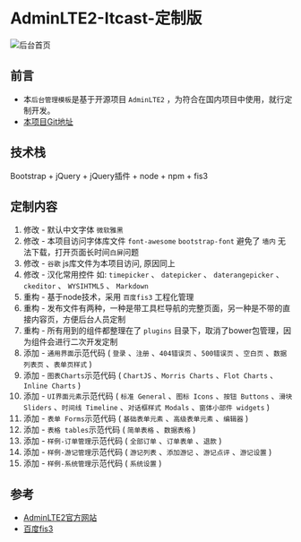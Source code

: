 # AdminLTE2-Itcast-定制版

![后台首页](../img/后台首页.png)

## 前言

- 本`后台管理模板`是基于开源项目 `AdminLTE2` ，为符合在国内项目中使用，就行定制开发。
- [本项目Git地址](http://git.oschina.net/docafe/adminlte2-itcast)

## 技术栈

Bootstrap + jQuery + jQuery插件 + node + npm + fis3

## 定制内容

1. 修改 - 默认中文字体 `微软雅黑`
2. 修改 - 本项目访问字体库文件 `font-awesome` `bootstrap-font` 避免了 `墙内` 无法下载，打开页面长时间`白屏`问题
3. 修改 - `谷歌` js库文件为本项目访问, 原因同上
4. 修改 - 汉化常用控件 如: `timepicker` 、 `datepicker` 、 `daterangepicker` 、 `ckeditor` 、  `WYSIHTML5` 、 `Markdown`
5. 重构 - 基于node技术，采用 `百度fis3` 工程化管理
6. 重构 - 发布文件有两种，一种是带工具栏导航的完整页面，另一种是不带的直接内容页，方便后台人员定制
7. 重构 - 所有用到的组件都整理在了 `plugins` 目录下，取消了bower包管理，因为组件会进行二次开发定制
8. 添加 - `通用界面`示范代码 ( `登录` 、`注册` 、`404错误页` 、`500错误页` 、`空白页` 、`数据列表页` 、`表单页样式` )
9. 添加 - `图表Charts`示范代码 ( `ChartJS` 、`Morris Charts` 、`Flot Charts` 、`Inline Charts` )
10. 添加 - `UI界面元素`示范代码 ( `标准 General` 、`图标 Icons` 、`按钮 Buttons` 、`滑块 Sliders` 、`时间线 Timeline` 、`对话框样式 Modals` 、`窗体小部件 widgets` )
11. 添加 - `表单 Forms`示范代码 ( `基础表单元素` 、`高级表单元素` 、`编辑器` )
12. 添加 - `表格 tables`示范代码 ( `简单表格` 、`数据表格` )
13. 添加 - `样例-订单管理`示范代码 ( `全部订单` 、`订单表单` 、`退款` )
14. 添加 - `样例-游记管理`示范代码 ( `游记列表` 、`添加游记` 、`游记点评` 、`游记设置` )
15. 添加 - `样例-系统管理`示范代码 ( `系统设置` )

## 参考

- [AdminLTE2官方网站](https://almsaeedstudio.com/)
- [百度fis3](http://fis.baidu.com/fis3/index.html)
